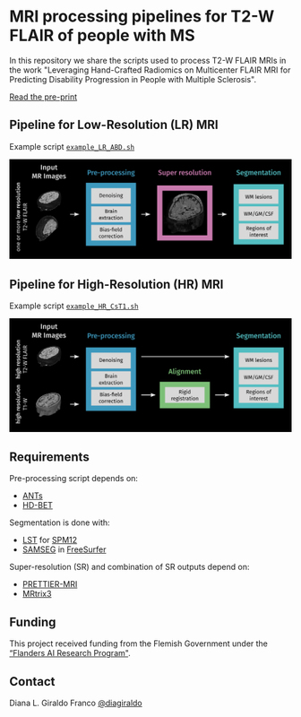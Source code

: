 # MRI processing pipelines for T2-W FLAIR of people with MS  

In this repository we share the scripts used to process T2-W FLAIR MRIs in the work "Leveraging Hand-Crafted Radiomics on Multicenter FLAIR MRI for Predicting Disability Progression in People with Multiple Sclerosis".

[Read the pre-print](https://www.medrxiv.org/content/10.1101/2025.01.23.25320971v1) 

## Pipeline for Low-Resolution (LR) MRI

Example script [`example_LR_ABD.sh`](example_LR_ABD.sh)

<img src="figures/pipeline_LR.png?raw=True" width="800px" style="margin:0px 0px"/>

## Pipeline for High-Resolution (HR) MRI

Example script [`example_HR_CsT1.sh`](example_HR_CsT1.sh)

<img src="figures/pipeline_HR.png?raw=True" width="800px" style="margin:0px 0px"/>

## Requirements

Pre-processing script depends on:
- [ANTs](https://github.com/ANTsX/ANTs)
- [HD-BET](https://github.com/MIC-DKFZ/HD-BET)

Segmentation is done with:
- [LST](https://www.applied-statistics.de/lst.html) for [SPM12](https://www.fil.ion.ucl.ac.uk/spm/software/spm12/)
- [SAMSEG](https://surfer.nmr.mgh.harvard.edu/fswiki/Samseg) in [FreeSurfer](https://surfer.nmr.mgh.harvard.edu/)

Super-resolution (SR) and combination of SR outputs depend on:
- [PRETTIER-MRI](https://github.com/diagiraldo/PRETTIER)
- [MRtrix3](https://www.mrtrix.org/)

## Funding

This project received funding from the Flemish Government under the [“Flanders AI Research Program"](https://www.flandersairesearch.be/en).

## Contact

Diana L. Giraldo Franco [@diagiraldo](https://github.com/diagiraldo)

